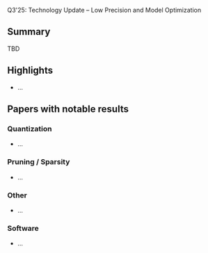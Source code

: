 Q3'25: Technology Update – Low Precision and Model Optimization
## Summary 

TBD

## Highlights
- ...

## Papers with notable results 
### Quantization
- ...

### Pruning / Sparsity
- ...

### Other 
- ...

### Software
- ...
